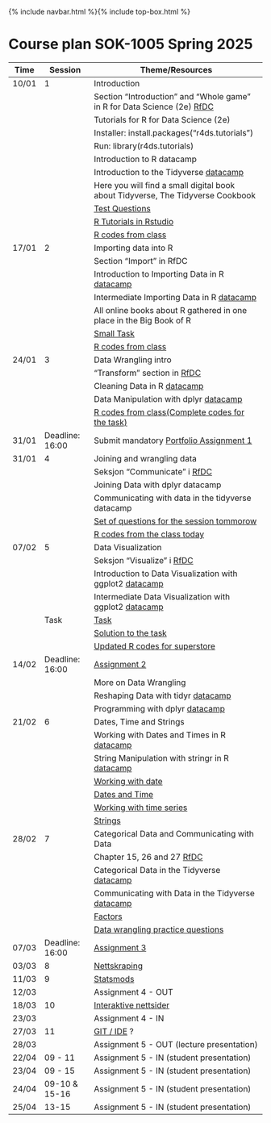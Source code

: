 {% include navbar.html %}{% include top-box.html %}
# Course plan SOK-1005 Spring 2025 

| Time           | Session           | Theme/Resources             |
|----------------|-----------------|--------------------|
|10/01   |    1     |Introduction               |
|||Section “Introduction” and “Whole game” in R for Data Science (2e) [RfDC](https://r4ds.hadley.nz/)|
|||Tutorials for R for Data Science (2e)|
|||Installer: install.packages(“r4ds.tutorials”)|
|||Run: library(r4ds.tutorials)|
|||Introduction to R datacamp|
|||Introduction to the Tidyverse [datacamp](https://www.datacamp.com/users/sign_in?redirect=http%3A%2F%2Fapp.datacamp.com%2Flearn%2Fcourses%2Ffree-introduction-to-r&dc_referrer=https%3A%2F%2Fuit-sok-1005-v24.github.io%2F)|
|||Here you will find a small digital book about Tidyverse, The Tidyverse Cookbook|
|||[Test Questions](https://github.com/uit-sok-1005-v25/uit-sok-1005-v25.github.io/blob/main/test_Questions.R)|
|||[R Tutorials in Rstudio](https://github.com/uit-sok-1005-v25/uit-sok-1005-v25.github.io/blob/main/R_codes_tutorial.R)|
|||[R codes from class](https://github.com/uit-sok-1005-v25/uit-sok-1005-v25.github.io/blob/main/R_codes_from_class.R)|
|17/01    |2          |Importing data into R             |
|||Section “Import” in RfDC|
|||Introduction to Importing Data in R [datacamp](https://www.datacamp.com/users/sign_in?redirect=http%3A%2F%2Fapp.datacamp.com%2Flearn%2Fcourses%2Ffree-introduction-to-r&dc_referrer=https%3A%2F%2Fuit-sok-1005-v24.github.io%2F)|
|||Intermediate Importing Data in R [datacamp](https://www.datacamp.com/users/sign_in?redirect=http%3A%2F%2Fapp.datacamp.com%2Flearn%2Fcourses%2Ffree-introduction-to-r&dc_referrer=https%3A%2F%2Fuit-sok-1005-v24.github.io%2F)|
|||All online books about R gathered in one place in the Big Book of R|
|||[Small Task](https://docs.google.com/document/d/1pO1gXmxr-8rRIMlgWqjWrTUmalwMwB_-dXWxyxTRgJk/edit?tab=t.0)|
|||[R codes from class](https://github.com/uit-sok-1005-v25/uit-sok-1005-v25.github.io/blob/main/Sol_small_task.R)|
24/01    |3          |	Data Wrangling intro              |
|||“Transform” section in  [RfDC](https://r4ds.hadley.nz/)|
|||Cleaning Data in R [datacamp](https://www.datacamp.com/users/sign_in?redirect=http%3A%2F%2Fapp.datacamp.com%2Flearn%2Fcourses%2Ffree-introduction-to-r&dc_referrer=https%3A%2F%2Fuit-sok-1005-v24.github.io%2F)|
|||Data Manipulation with dplyr [datacamp](https://www.datacamp.com/users/sign_in?redirect=http%3A%2F%2Fapp.datacamp.com%2Flearn%2Fcourses%2Ffree-introduction-to-r&dc_referrer=https%3A%2F%2Fuit-sok-1005-v24.github.io%2F)|
|||[R codes from class(Complete codes for the task)](https://github.com/uit-sok-1005-v25/uit-sok-1005-v25.github.io/blob/main/Sol_small_Task.R)|
|31/01|Deadline: 16:00|Submit mandatory [Portfolio Assignment 1](https://docs.google.com/document/d/1-MzRu4dsBwtIPBFWYnNz01lHbQgNWAFu4Xi_jzsHoHg/edit?tab=t.0)|
|31/01|4|Joining and wrangling data|
|||Seksjon “Communicate” i  [RfDC](https://r4ds.hadley.nz/)|
|||Joining Data with dplyr datacamp|
|||Communicating with data in the tidyverse datacamp|
|||[Set of questions for the session tommorow](https://github.com/uit-sok-1005-v25/uit-sok-1005-v25.github.io/blob/main/SOK-Questions_lecture4.R)|
|||[R codes from the class today](https://github.com/uit-sok-1005-v25/uit-sok-1005-v25.github.io/blob/main/SOK-Questions_with_solutions.R)|
|07/02|5|Data Visualization|
|||Seksjon “Visualize” i  [RfDC](https://r4ds.hadley.nz/)|
|||Introduction to Data Visualization with ggplot2 [datacamp](https://app.datacamp.com/learn/courses/data-visualization-with-ggplot2-1)|
|||Intermediate Data Visualization with ggplot2 [datacamp](https://app.datacamp.com/learn/courses/data-visualization-with-ggplot2-2)|
||Task|[Task](https://docs.google.com/document/d/15JftXNs6orZ4SZEbp19HbZJcvnp1JKlN45nUgn2K4ZM/edit?usp=sharing)|
|||[Solution to the task](https://github.com/uit-sok-1005-v25/uit-sok-1005-v25.github.io/blob/main/Task_solution.R)|
|||[Updated R codes for superstore](https://github.com/uit-sok-1005-v25/uit-sok-1005-v25.github.io/blob/main/superstore_updated.R)|
|14/02| Deadline: 16:00|[Assignment 2](https://docs.google.com/document/d/1S0Wa4DwJgMrzdGD9QQG8l-9nVQ9iIhdZ1OBxGzhewwM/edit?usp=sharing)|
|||More on Data Wrangling|
|||Reshaping Data with tidyr [datacamp](https://app.datacamp.com/learn/courses/reshaping-data-with-tidyr)|
|||Programming with dplyr [datacamp](https://app.datacamp.com/learn/courses/programming-with-dplyr)|
|21/02|6|Dates, Time and Strings|
|||Working with Dates and Times in R [datacamp](https://app.datacamp.com/learn/courses/working-with-dates-and-times-in-r)|
|||String Manipulation with stringr in R [datacamp](https://app.datacamp.com/learn/courses/string-manipulation-with-stringr-in-r)|
|||[Working with date](https://github.com/uit-sok-1005-v25/uit-sok-1005-v25.github.io/blob/main/Working_with_dates.R)|
|||[Dates and Time](https://github.com/uit-sok-1005-v25/uit-sok-1005-v25.github.io/blob/main/Dates_and_times_lubridate.R)|
|||[Working with time series](https://github.com/uit-sok-1005-v25/uit-sok-1005-v25.github.io/blob/main/Working_with_time_series.R)|
|||[Strings](https://github.com/uit-sok-1005-v25/uit-sok-1005-v25.github.io/blob/main/Strings.R)|
|28/02|7|Categorical Data and Communicating with Data|
|||Chapter 15, 26 and 27 [RfDC](https://r4ds.had.co.nz/)|
|||Categorical Data in the Tidyverse [datacamp](https://r4ds.had.co.nz/)|
|||Communicating with Data in the Tidyverse [datacamp](https://www.datacamp.com/users/sign_in?redirect=http%3A%2F%2Fapp.datacamp.com%2Flearn%2Fcourses%2Fcommunicating-with-data-in-the-tidyverse&dc_referrer=https%3A%2F%2Fuit-sok-1005-v23.github.io%2F)|
|||[Factors](https://github.com/uit-sok-1005-v25/uit-sok-1005-v25.github.io/blob/main/Factors.R)|
|||[Data wrangling practice questions](https://github.com/uit-sok-1005-v25/uit-sok-1005-v25.github.io/blob/main/Data%20Wrangling%20Practice.R)|
|07/03| Deadline: 16:00|[Assignment 3](https://docs.google.com/document/d/1kH7M6UoHUlmYLbhxtK5aauS0hdMIVO4h-ncOVe9t2AM/edit?usp=sharing)|
|03/03|8|[Nettskraping](https://espensirnes.github.io/notebooks/html/9%20-%20webskraping%20med%20python.html)|
|11/03|9|[Statsmods](https://espensirnes.github.io/notebooks/html/10%20-%20statsmodels.html)|
|12/03||Assignment 4 - OUT|
|18/03|10|[Interaktive nettsider](https://espensirnes.github.io/notebooks/html/11%20-%20interaktive%20websider.html)|
|23/03||Assignment 4 - IN|
|27/03|11|[GIT / IDE](https://espensirnes.github.io/notebooks/html/8%20-%20Git,%20IDE'er%20og%20et%20lite%20spill.html) ?|
|28/03||Assignment 5 - OUT (lecture presentation)|
|22/04|09 - 11|Assignment 5 - IN (student presentation)|
|23/04|09 - 15|Assignment 5 - IN (student presentation)|
|24/04|09-10 & 15-16|Assignment 5 - IN (student presentation)|
|25/04|13-15|Assignment 5 - IN (student presentation)|
   





